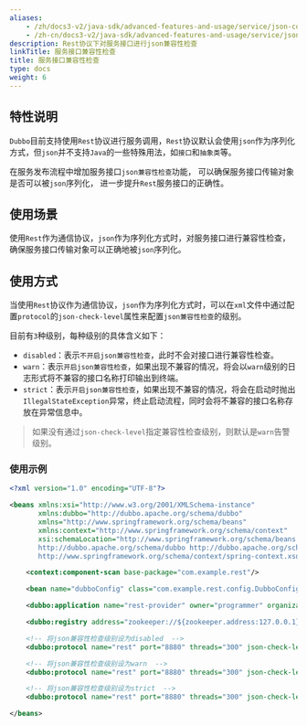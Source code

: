 ```yaml
---
aliases:
    - /zh/docs3-v2/java-sdk/advanced-features-and-usage/service/json-compatibility-check/
    - /zh-cn/docs3-v2/java-sdk/advanced-features-and-usage/service/json-compatibility-check/
description: Rest协议下对服务接口进行json兼容性检查
linkTitle: 服务接口兼容性检查
title: 服务接口兼容性检查
type: docs
weight: 6
---
```






## 特性说明
`Dubbo`目前支持使用`Rest`协议进行服务调用，`Rest`协议默认会使用`json`作为序列化方式，但`json`并不支持`Java`的一些特殊用法，如`接口`和`抽象类`等。

在服务发布流程中增加服务接口`json兼容性检查`功能， 可以确保服务接口传输对象是否可以被`json`序列化， 进一步提升`Rest`服务接口的正确性。

## 使用场景
使用`Rest`作为通信协议，`json`作为序列化方式时，对服务接口进行兼容性检查，确保服务接口传输对象可以正确地被`json`序列化。

## 使用方式

当使用`Rest`协议作为通信协议，`json`作为序列化方式时，可以在`xml`文件中通过配置`protocol`的`json-check-level`属性来配置`json兼容性检查`的级别。

目前有`3`种级别，每种级别的具体含义如下：

* `disabled`：表示`不开启json兼容性检查`，此时不会对接口进行兼容性检查。
* `warn`：表示`开启json兼容性检查`，如果出现不兼容的情况，将会以`warn`级别的日志形式将不兼容的接口名称打印输出到终端。
* `strict`：表示`开启json兼容性检查`，如果出现不兼容的情况，将会在启动时抛出`IllegalStateException`异常，终止启动流程，同时会将不兼容的接口名称存放在异常信息中。

> 如果没有通过`json-check-level`指定兼容性检查级别，则默认是`warn`告警级别。

### 使用示例

```xml
<?xml version="1.0" encoding="UTF-8"?>

<beans xmlns:xsi="http://www.w3.org/2001/XMLSchema-instance"
       xmlns:dubbo="http://dubbo.apache.org/schema/dubbo"
       xmlns="http://www.springframework.org/schema/beans"
       xmlns:context="http://www.springframework.org/schema/context"
       xsi:schemaLocation="http://www.springframework.org/schema/beans http://www.springframework.org/schema/beans/spring-beans-4.3.xsd
       http://dubbo.apache.org/schema/dubbo http://dubbo.apache.org/schema/dubbo/dubbo.xsd http://www.springframework.org/schema/context
       http://www.springframework.org/schema/context/spring-context.xsd">

    <context:component-scan base-package="com.example.rest"/>

    <bean name="dubboConfig" class="com.example.rest.config.DubboConfig"></bean>

    <dubbo:application name="rest-provider" owner="programmer" organization="dubbo"/>

    <dubbo:registry address="zookeeper://${zookeeper.address:127.0.0.1}:2180"/>

    <!-- 将json兼容性检查级别设为disabled  -->
    <dubbo:protocol name="rest" port="8880" threads="300" json-check-level="disabled"/>

    <!-- 将json兼容性检查级别设为warn  -->
    <dubbo:protocol name="rest" port="8880" threads="300" json-check-level="warn"/>

    <!-- 将json兼容性检查级别设为strict  -->
    <dubbo:protocol name="rest" port="8880" threads="300" json-check-level="strict"/>

</beans>
```
